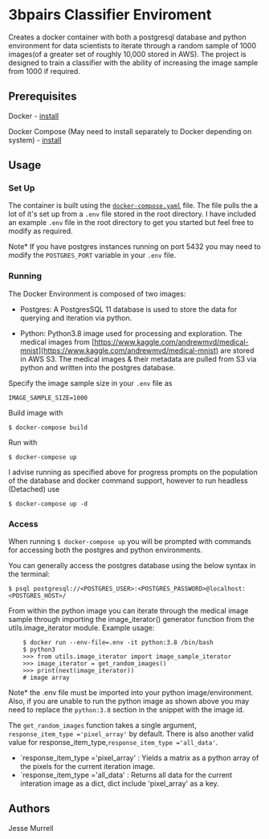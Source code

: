 # 3bpairs Classifier Enviroment

Creates a docker container with both a postgresql database and python environment for data scientists to iterate through a random sample of 1000 images(of a greater set of roughly 10,000 stored in AWS). The project is designed to train a classifier with the ability of increasing the image sample from 1000 if required.


## Prerequisites 

Docker - [install](https://docs.docker.com/get-docker/)

Docker Compose (May need to install separately to Docker depending on system) - [install](https://docs.docker.com/compose/install/)


## Usage

### Set Up
The container is built using the [`docker-compose.yaml`](https://github.com/JesseMurrell/3bpairs/blob/main/docker-compose.yml) file. The file pulls the a lot of it's set up from a `.env` file stored in the root directory. I have included an example `.env` file in the root directory to get you started but feel free to modify as required.

Note* If you have postgres instances running on port 5432 you may need to modify the `POSTGRES_PORT` variable in your `.env` file.


### Running
The Docker Environment is composed of two images:

* Postgres: A PostgresSQL 11 database is used to store the data for querying and iteration via python. 

* Python: Python3.8 image used for processing and exploration. The medical images from [https://www.kaggle.com/andrewmvd/medical-mnist](https://www.kaggle.com/andrewmvd/medical-mnist) are stored in AWS S3. The medical images & their metadata are pulled from S3 via python and written into the postgres database.

Specify the image sample size in your `.env` file as
```
IMAGE_SAMPLE_SIZE=1000
```

Build image with 
```
$ docker-compose build
```
Run with
```
$ docker-compose up
```
I advise running as specified above for progress prompts on the population of the database and docker command support, however to run headless (Detached) use
```
$ docker-compose up -d
```
### Access
When running `$ docker-compose up` you will be prompted with commands for accessing both the postgres and python environments. 

You can generally access the postgres database using the below syntax in the terminal:

```
$ psql postgresql://<POSTGRES_USER>:<POSTGRES_PASSWORD>@localhost:<POSTGRES_HOST>/
```

From within the python image you can iterate through the medical image sample through importing the image_iterator() generator function from the utils.image_iterator module. Example usage:

```
    $ docker run --env-file=.env -it python:3.8 /bin/bash
    $ python3 
    >>> from utils.image_iterator import image_sample_iterator
    >>> image_iterator = get_random_images()
    >>> print(next(image_iterator))
    # image array
```
Note* the .env file must be imported into your python image/environment. Also, if you are unable to run the python image as shown above you may need to replace the `python:3.8` section in the snippet with the image id.

The `get_random_images` function takes a single argument, `response_item_type ='pixel_array'` by default. There is also another valid value for  response_item_type,`response_item_type ='all_data'`. 

* `response_item_type ='pixel_array' : Yields a matrix as a python array of the pixels for the current iteration image.
* `response_item_type ='all_data' : Returns all data for the current interation image as a dict, dict include 'pixel_array' as a key.

## Authors

Jesse Murrell

